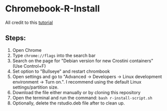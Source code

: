 # Chromebook-R-Install

All credit to this [tutorial](https://levente.littvay.hu/chromebook/)  

## Steps: 

1. Open Chrome
2. Type `chrome://flags` into the search bar
3. Search on the page for "Debian version for new Crostini containers" (Use Control+F)
4. Set option to "Bullseye" and restart chrombook
5. Open settings and go to "Advanced -> Developers -> Linux development environment -> Turn on.". I recommend using the default Linux settings/partition size.
6. Download the file either manually or by cloning this repository
7. Open the terminal and run the command: `bash r-install-script.sh`
8. Optionally, delete the rstudio.deb file after to clean up.
